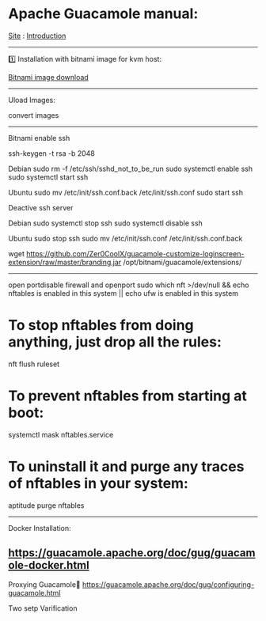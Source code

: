  # Apache Guacamole manual:
 
[Site](https://guacamole.apache.org/)
:
[Introduction](https://guacamole.apache.org/doc/gug/introduction.html#what-is-guacamole)

----


1️⃣ Installation with bitnami image for kvm host:

[Bitnami image download](https://bitnami.com/redirect/to/2348922/bitnami-guacamole-1.5.3-r0-debian-11-amd64.ova)

----

Uload Images:


convert images


----

Bitnami enable ssh

ssh-keygen -t rsa -b 2048

Debian
sudo rm -f /etc/ssh/sshd_not_to_be_run
sudo systemctl enable ssh
sudo systemctl start ssh



Ubuntu
sudo mv /etc/init/ssh.conf.back /etc/init/ssh.conf
sudo start ssh


Deactive ssh server

Debian
sudo systemctl stop ssh
sudo systemctl disable ssh


Ubuntu
sudo stop ssh
sudo mv /etc/init/ssh.conf /etc/init/ssh.conf.back

wget https://github.com/Zer0CoolX/guacamole-customize-loginscreen-extension/raw/master/branding.jar 
/opt/bitnami/guacamole/extensions/

----




open portdisable firewall and openport
sudo which nft >/dev/null && echo nftables is enabled in this system || echo ufw is enabled in this system

# To stop nftables from doing anything, just drop all the rules:
nft flush ruleset

# To prevent nftables from starting at boot:
systemctl mask nftables.service

# To uninstall it and purge any traces of nftables in your system:
aptitude purge nftables

----
Docker Installation:

https://guacamole.apache.org/doc/gug/guacamole-docker.html
----


Proxying Guacamole
https://guacamole.apache.org/doc/gug/configuring-guacamole.html


Two setp Varification














